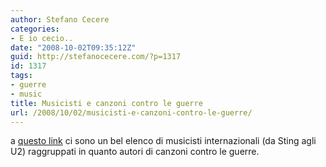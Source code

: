 ```yaml
---
author: Stefano Cecere
categories:
- E io cecio..
date: "2008-10-02T09:35:12Z"
guid: http://stefanocecere.com/?p=1317
id: 1317
tags:
- guerre
- music
title: Musicisti e canzoni contro le guerre
url: /2008/10/02/musicisti-e-canzoni-contro-le-guerre/
---
```


a [questo link](http://www.lacarte.org/songs/anti-war/by_artist/index.html#summary) ci sono un bel elenco di musicisti internazionali (da Sting agli U2) raggruppati in quanto autori di canzoni contro le guerre.